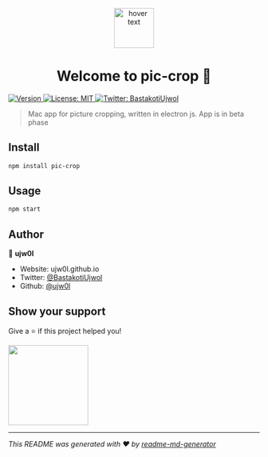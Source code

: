 
<p align="center">
  <img src="https://ujwolbastakoti.files.wordpress.com/2020/08/pic-crop-logo.png" width="80" title="hover text">
</p>
<h1 align="center">Welcome to pic-crop 👋</h1>
<p>
  <a href="https://www.npmjs.com/package/pic-crop" target="_blank">
    <img alt="Version" src="https://img.shields.io/npm/v/pic-crop.svg">
  </a>
  <a href="#" target="_blank">
    <img alt="License: MIT" src="https://img.shields.io/badge/License-MIT-yellow.svg" />
  </a>
  <a href="https://twitter.com/BastakotiUjwol" target="_blank">
    <img alt="Twitter: BastakotiUjwol" src="https://img.shields.io/twitter/follow/BastakotiUjwol.svg?style=social" />
  </a>
</p>

>  Mac app for picture cropping, written in electron js. App is in beta phase

## Install

```sh
npm install pic-crop
```

## Usage

```sh
npm start
```

## Author

👤 **ujw0l**

* Website: ujw0l.github.io
* Twitter: [@BastakotiUjwol](https://twitter.com/BastakotiUjwoll)
* Github: [@ujw0l](https://github.com/ujw0l)

## Show your support

Give a ⭐️ if this project helped you!

<a href="https://www.patreon.com/ujw0l">
  <img src="https://c5.patreon.com/external/logo/become_a_patron_button@2x.png" width="160">
</a>

***
_This README was generated with ❤️ by [readme-md-generator](https://github.com/kefranabg/readme-md-generator)_